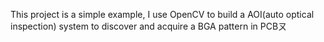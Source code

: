 This project is a simple example, I use OpenCV to build a AOI(auto optical inspection) system to discover and acquire a BGA pattern in PCBㄡ
